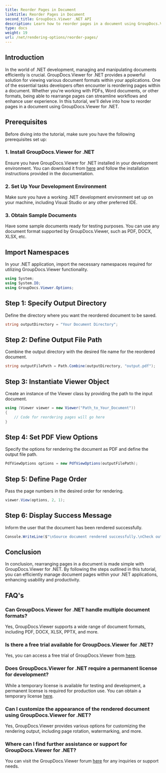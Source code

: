 ```yaml
---
title: Reorder Pages in Document
linktitle: Reorder Pages in Document
second_title: GroupDocs.Viewer .NET API
description: Learn how to reorder pages in a document using GroupDocs.Viewer for .NET. Follow our step-by-step tutorial for seamless document management.
type: docs
weight: 19
url: /net/rendering-options/reorder-pages/
---
```

## Introduction
In the world of .NET development, managing and manipulating documents efficiently is crucial. GroupDocs.Viewer for .NET provides a powerful solution for viewing various document formats within your applications. One of the essential tasks developers often encounter is reordering pages within a document. Whether you're working with PDFs, Word documents, or other formats, being able to rearrange pages can streamline workflows and enhance user experience. In this tutorial, we'll delve into how to reorder pages in a document using GroupDocs.Viewer for .NET.
## Prerequisites
Before diving into the tutorial, make sure you have the following prerequisites set up:
### 1. Install GroupDocs.Viewer for .NET
Ensure you have GroupDocs.Viewer for .NET installed in your development environment. You can download it from [here](https://releases.groupdocs.com/viewer/net/) and follow the installation instructions provided in the documentation.
### 2. Set Up Your Development Environment
Make sure you have a working .NET development environment set up on your machine, including Visual Studio or any other preferred IDE.
### 3. Obtain Sample Documents
Have some sample documents ready for testing purposes. You can use any document format supported by GroupDocs.Viewer, such as PDF, DOCX, XLSX, etc.

## Import Namespaces
In your .NET application, import the necessary namespaces required for utilizing GroupDocs.Viewer functionality.

```csharp
using System;
using System.IO;
using GroupDocs.Viewer.Options;
```
## Step 1: Specify Output Directory
Define the directory where you want the reordered document to be saved.
```csharp
string outputDirectory = "Your Document Directory";
```
## Step 2: Define Output File Path
Combine the output directory with the desired file name for the reordered document.
```csharp
string outputFilePath = Path.Combine(outputDirectory, "output.pdf");
```
## Step 3: Instantiate Viewer Object
Create an instance of the Viewer class by providing the path to the input document.
```csharp
using (Viewer viewer = new Viewer("Path_to_Your_Document"))
{
    // Code for reordering pages will go here
}
```
## Step 4: Set PDF View Options
Specify the options for rendering the document as PDF and define the output file path.
```csharp
PdfViewOptions options = new PdfViewOptions(outputFilePath);
```
## Step 5: Define Page Order
Pass the page numbers in the desired order for rendering.
```csharp
viewer.View(options, 2, 1);
```
## Step 6: Display Success Message
Inform the user that the document has been rendered successfully.
```csharp
Console.WriteLine($"\nSource document rendered successfully.\nCheck output in {outputDirectory}.");
```

## Conclusion
In conclusion, rearranging pages in a document is made simple with GroupDocs.Viewer for .NET. By following the steps outlined in this tutorial, you can efficiently manage document pages within your .NET applications, enhancing usability and productivity.
## FAQ's
### Can GroupDocs.Viewer for .NET handle multiple document formats?
Yes, GroupDocs.Viewer supports a wide range of document formats, including PDF, DOCX, XLSX, PPTX, and more.
### Is there a free trial available for GroupDocs.Viewer for .NET?
Yes, you can access a free trial of GroupDocs.Viewer from [here](https://releases.groupdocs.com/).
### Does GroupDocs.Viewer for .NET require a permanent license for development?
While a temporary license is available for testing and development, a permanent license is required for production use. You can obtain a temporary license [here](https://purchase.groupdocs.com/temporary-license/).
### Can I customize the appearance of the rendered document using GroupDocs.Viewer for .NET?
Yes, GroupDocs.Viewer provides various options for customizing the rendering output, including page rotation, watermarking, and more.
### Where can I find further assistance or support for GroupDocs.Viewer for .NET?
You can visit the GroupDocs.Viewer forum [here](https://forum.groupdocs.com/c/viewer/9) for any inquiries or support needs.
